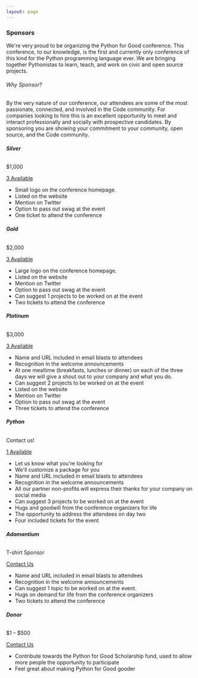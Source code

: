 ```yaml
---
layout: page
---
```


### Sponsors

We're very proud to be organizing the Python for Good conference. This conference, to our knowledge, is the first and currently only conference of this kind for the Python programming language ever. We are bringing together Pythonistas to learn, teach, and work on civic and open source projects.


###### Why Sponsor?

By the very nature of our conference, our attendees are some of the most passionate, connected, and involved in the Code community. For companies looking to hire this is an excellent opportunity to meet and interact professionally and socially with prospective candidates. By sponsoring you are showing your commitment to your community, open source, and the Code community.

<section class="row sponsor-levels">
<div class="col-md-3 col-sm-3" markdown="1">

###### **Silver**
$1,000

<div class="btn-wrapper">
<a href="mailto:{{ site.data.constants.contact_email }}?subject=Silver Sponsorship" class="btn btn-sm btn-primary">3 Available</a>
</div>

- Small logo on the conference homepage.
- Listed on the website
- Mention on Twitter
- Option to pass out swag at the event
- One ticket to attend the conference

</div>
<div class="col-md-3 col-sm-3" markdown="1">

###### **Gold**
$2,000

<div class="btn-wrapper">
<a href="mailto:{{ site.data.constants.contact_email }}?subject=Gold Sponsorship" class="btn btn-sm btn-primary">3 Available</a>
</div>

- Large logo on the conference homepage.
- Listed on the website
- Mention on Twitter
- Option to pass out swag at the event
- Can suggest 1 projects to be worked on at the event
- Two tickets to attend the conference

</div>
<div class="col-md-3 col-sm-3" markdown="1">

###### **Platinum**
$3,000

<div class="btn-wrapper">
<a href="mailto:{{ site.data.constants.contact_email }}?subject=Platinum Sponsorship" class="btn btn-sm btn-primary">3 Available</a>
</div>

- Name and URL included in email blasts to attendees
- Recognition in the welcome announcements
- At one mealtime (breakfasts, lunches or dinner) on each of the three days we will give a shout out to your company and what you do.
- Can suggest 2 projects to be worked on at the event
- Listed on the website
- Mention on Twitter
- Option to pass out swag at the event
- Three tickets to attend the conference

</div>
<div class="col-md-3 col-sm-3" markdown="1">

###### **Python**
Contact us!

<div class="btn-wrapper">
<a href="mailto:{{ site.data.constants.contact_email }}?subject=Code Sponsorship" class="btn btn-sm btn-primary">1 Available</a>
</div>

- Let us know what you're looking for
- We'll customize a package for you
- Name and URL included in email blasts to attendees
- Recognition in the welcome announcements
- All our partner non-profits will express their thanks for your company on social media
- Can suggest 3 projects to be worked on at the event
- Hugs and goodwill from the conference organizers for life
- The opportunity to address the attendees on day two
- Four included tickets for the event

</div>
</section>

<section class="row sponsor-levels">
<div class="col-md-3 col-sm-3">
<div class="speaker-item animated fadeInUp visible" markdown="1">

###### **Adamantium**
T-shirt Sponsor

<div class="btn-wrapper">
<a href="mailto:{{ site.data.constants.contact_email }}?subject=Adamantium Sponsorship" class="btn btn-sm btn-primary">Contact Us</a>
</div>

- Name and URL included in email blasts to attendees
- Recognition in the welcome announcements
- Can suggest 1 topic to be worked on at the event.
- Hugs on demand for life from the conference organizers
- Two tickets to attend the conference

</div>
</div>
<div class="col-md-3 col-sm-3">
<div class="speaker-item animated fadeInUp visible" markdown="1">

###### **Donor**
$1 – $500

<div class="btn-wrapper">
<a href="mailto:{{ site.data.constants.contact_email }}?subject=Donor Sponsorship" class="btn btn-sm btn-primary">Contact Us</a>
</div>

- Contribute towards the Python for Good Scholarship fund, used to allow more people the opportunity to participate
- Feel great about making Python for Good gooder

</div>
</div>
</section>
